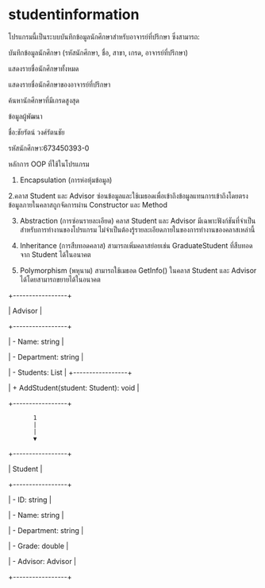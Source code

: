 # studentinformation
โปรแกรมนี้เป็นระบบบันทึกข้อมูลนักศึกษาสำหรับอาจารย์ที่ปรึกษา ซึ่งสามารถ:

บันทึกข้อมูลนักศึกษา (รหัสนักศึกษา, ชื่อ, สาขา, เกรด, อาจารย์ที่ปรึกษา)

แสดงรายชื่อนักศึกษาทั้งหมด

แสดงรายชื่อนักศึกษาของอาจารย์ที่ปรึกษา

ค้นหานักศึกษาที่มีเกรดสูงสุด

ข้อมูลผู้พัฒนา

ชื่อ:ชัยรัตน์ วงศ์รัตนชัย

รหัสนักศึกษา:673450393-0

หลักการ OOP ที่ใช้ในโปรแกรม

1. Encapsulation (การห่อหุ้มข้อมูล)

2.คลาส Student และ Advisor ซ่อนข้อมูลและใช้เมธอดเพื่อเข้าถึงข้อมูลแทนการเข้าถึงโดยตรง
ข้อมูลภายในคลาสถูกจัดการผ่าน Constructor และ Method

3. Abstraction (การซ่อนรายละเอียด)
คลาส Student และ Advisor มีเฉพาะฟังก์ชันที่จำเป็นสำหรับการทำงานของโปรแกรม
ไม่จำเป็นต้องรู้รายละเอียดภายในของการทำงานของคลาสเหล่านี้

4. Inheritance (การสืบทอดคลาส)
สามารถเพิ่มคลาสย่อยเช่น GraduateStudent ที่สืบทอดจาก Student ได้ในอนาคต

5. Polymorphism (พหุนาม)
สามารถใช้เมธอด GetInfo() ในคลาส Student และ Advisor ได้โดยสามารถขยายได้ในอนาคต

+-----------------+

|     Advisor     |

+-----------------+

| - Name: string  |

| - Department: string |

| - Students: List<Student> |
+-----------------+

| + AddStudent(student: Student): void |

+-----------------+

           1  
           |  
           |  
           ▼  
+-----------------+

|     Student     |

+-----------------+

| - ID: string   |

| - Name: string |

| - Department: string |

| - Grade: double |

| - Advisor: Advisor |

+-----------------+

